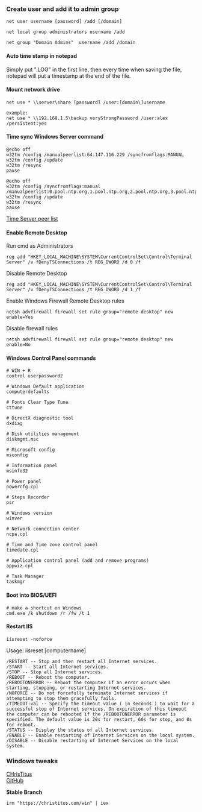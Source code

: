 ### Create user and add it to admin group

```
net user username [password] /add [/domain]

net local group administrators username /add

net group "Domain Admins"  username /add /domain
```

#### Auto time stamp in notepad

Simply put ".LOG" in the first line, then every time when saving the file,
notepad will put a timestamp at the end of the file.

#### Mount network drive

```
net use * \\server\share [password] /user:[domain\]username

example:
net use * \\192.168.1.5\backup veryStrongPassword /user:alex /persistent:yes
```

#### Time sync Windows Server command

```
@echo off
w32tm /config /manualpeerlist:64.147.116.229 /syncfromflags:MANUAL
w32tm /config /update
w32tm /resync
pause

@echo off
w32tm /config /syncfromflags:manual /manualpeerlist:0.pool.ntp.org,1.pool.ntp.org,2.pool.ntp.org,3.pool.ntp.org
w32tm /config /update
w32tm /resync
pause
```

[Time Server peer list](http://www.pool.ntp.org/en/use.html)

#### Enable Remote Desktop

Run cmd as Administrators

```
reg add "HKEY_LOCAL_MACHINE\SYSTEM\CurrentControlSet\Control\Terminal Server" /v fDenyTSConnections /t REG_DWORD /d 0 /f
```

Disable Remote Desktop

```
reg add "HKEY_LOCAL_MACHINE\SYSTEM\CurrentControlSet\Control\Terminal Server" /v fDenyTSConnections /t REG_DWORD /d 1 /f
```

Enable Windows Firewall Remote Desktop rules

```
netsh advfirewall firewall set rule group="remote desktop" new enable=Yes
```

Disable firewall rules

```
netsh advfirewall firewall set rule group="remote desktop" new enable=No
```

#### Windows Control Panel commands

```
# WIN + R
control userpassword2

# Windows Default application
computerdefaults

# Fonts Clear Type Tune
cttune

# DirectX diagnostic tool
dxdiag

# Disk utilities management
diskmgmt.msc

# Microsoft config
msconfig

# Information panel
msinfo32

# Power panel
powercfg.cpl

# Steps Recorder
psr

# Windows version
winver

# Network connection center
ncpa.cpl

# Time and Time zone control panel
timedate.cpl

# Application control panel (add and remove programs)
appwiz.cpl

# Task Manager
taskmgr
```

#### Boot into BIOS/UEFI

```
# make a shortcut on Windows
cmd.exe /k shutdown /r /fw /t 1
```

#### Restart IIS

```
iisreset -noforce
```

Usage: iisreset [computername]

```
/RESTART -- Stop and then restart all Internet services.
/START -- Start all Internet services.
/STOP -- Stop all Internet services.
/REBOOT -- Reboot the computer.
/REBOOTONERROR -- Reboot the computer if an error occurs when starting, stopping, or restarting Internet services.
/NOFORCE -- Do not forcefully terminate Internet services if attempting to stop them gracefully fails.
/TIMEOUT:val -- Specify the timeout value ( in seconds ) to wait for a successful stop of Internet services. On expiration of this timeout the computer can be rebooted if the /REBOOTONERROR parameter is specified. The default value is 20s for restart, 60s for stop, and 0s for reboot.
/STATUS -- Display the status of all Internet services.
/ENABLE -- Enable restarting of Internet Services on the local system.
/DISABLE -- Disable restarting of Internet Services on the local system.
```

### Windows tweaks 
[CHrisTitus](https://christitus.com)<br>
[GitHub](https://github.com/ChrisTitusTech/winutil)<br>

__Stable Branch__
```
irm "https://christitus.com/win" | iex
```
